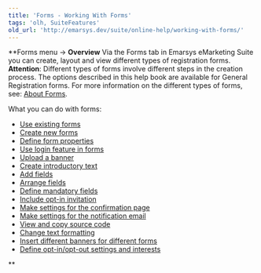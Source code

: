```yaml
---
title: 'Forms - Working With Forms'
tags: 'olh, SuiteFeatures'
old_url: 'http://emarsys.dev/suite/online-help/working-with-forms/'
---
```


**Forms menu -> **Overview** Via the Forms tab in Emarsys eMarketing Suite you can create, layout and view different types of registration forms. **Attention**: Different types of forms involve different steps in the creation process. The options described in this help book are available for General Registration forms. For more information on the different types of forms, see: [About Forms](/olh/about-forms.md "Forms – About Forms").

<span class="f_Subheading1">What you can do with forms:</span>

- [Use existing forms](/olh/forms-overview.md "Forms – Overview")
- [Create new forms](/olh/forms-overview.md "Forms – Overview")
- [Define form properties](/olh/forms-description.md "Forms – Description")
- [Use login feature in forms](/olh/forms-description.md "Forms – Description")
- [Upload a banner](/olh/working-with-forms.md "Forms – Form Content")
- [Create introductory text](/olh/working-with-forms.md "Forms – Form Content")
- [Add fields](/olh/forms-data-fields.md "Forms – Data Fields")
- [Arrange fields](/olh/forms-data-fields.md "Forms – Data Fields")
- [Define mandatory fields](/olh/forms-data-fields.md "Forms – Data Fields")
- [Include opt-in invitation](/olh/forms-data-fields.md "Forms – Data Fields")
- [Make settings for the confirmation page](/olh/forms-post-registration.md "Forms – Post Registration")
- [Make settings for the notification email](/olh/forms-post-registration.md "Forms – Post Registration")
- [View and copy source code](/olh/forms-source-code.md "Forms – HTML Source Code")
- [Change text formatting](/olh/working-with-forms.md "Forms – General Settings")
- [Insert different banners for different forms](/olh/working-with-forms.md "Forms – General Settings")
- [Define opt-in/opt-out settings and interests](/olh/working-with-forms.md "Forms – General Settings")

**